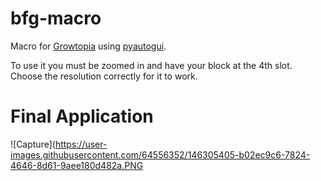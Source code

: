 # bfg-macro

Macro for [Growtopia](https://growtopiagame.com/) using [pyautogui](https://pypi.org/project/PyAutoGUI/).

To use it you must be zoomed in and have your block at the 4th slot.
Choose the resolution correctly for it to work.

# Final Application

![Capture](https://user-images.githubusercontent.com/64556352/146305405-b02ec9c6-7824-4646-8d61-9aee180d482a.PNG
